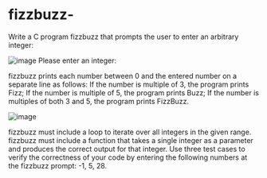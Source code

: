 # fizzbuzz-
Write a C program fizzbuzz that prompts the user to enter an arbitrary integer:

![image](https://user-images.githubusercontent.com/61130107/171768227-e3767061-d7f3-48c8-adc7-16ff817d9261.png)
Please enter an integer: 

fizzbuzz prints each number between 0 and the entered number on a separate line as follows:
If the number is multiple of 3, the program prints Fizz;
If the number is multiple of 5, the program prints Buzz;
If the number is multiples of both 3 and 5, the program prints FizzBuzz.


![image](https://user-images.githubusercontent.com/61130107/171768284-542f6176-102d-43e9-8a1f-5ea7c1de2562.png)

fizzbuzz must include a loop to iterate over all integers in the given range.
fizzbuzz must include a function that takes a single integer as a parameter and produces the correct output for that integer.
Use three test cases to verify the correctness of your code by entering the following numbers at the fizzbuzz prompt: -1, 5, 28.
